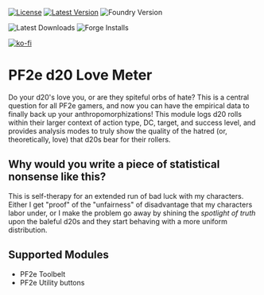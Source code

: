 [![License](https://img.shields.io/github/license/eligarf/pf2e-d20-love-meter?label=License)](LICENSE)
[![Latest Version](https://img.shields.io/github/v/release/eligarf/pf2e-d20-love-meter?display_name=tag&sort=semver&label=Latest%20Version)](https://github.com/eligarf/pf2e-d20-love-meter/releases/latest)
![Foundry Version](https://img.shields.io/endpoint?url=https://foundryshields.com/version?url=https%3A%2F%2Fraw.github.com%2Feligarf%2Fpf2e-d20-love-meter%2Frelease%2Fmodule.json)

![Latest Downloads](https://img.shields.io/github/downloads/eligarf/pf2e-d20-love-meter/latest/total?color=blue&label=latest%20downloads)
![Forge Installs](https://img.shields.io/badge/dynamic/json?label=Forge%20Installs&query=package.installs&suffix=%25&url=https%3A%2F%2Fforge-vtt.com%2Fapi%2Fbazaar%2Fpackage%2Fpf2e-pf2e-d20-love-meter&colorB=4aa94a)

[![ko-fi](https://ko-fi.com/img/githubbutton_sm.svg)](https://ko-fi.com/rule671908)

# PF2e d20 Love Meter

Do your d20's love you, or are they spiteful orbs of hate? This is a central question for all PF2e gamers, and now you can have the empirical data to finally back up your anthropomorphizations! This module logs d20 rolls within their larger context of action type, DC, target, and success level, and provides analysis modes to truly show the quality of the hatred (or, theoretically, love) that d20s bear for their rollers.

## Why would you write a piece of statistical nonsense like this?

This is self-therapy for an extended run of bad luck with my characters. Either I get "proof" of the "unfairness" of disadvantage that my characters labor under, or I make the problem go away by shining the *spotlight of truth* upon the baleful d20s and they start behaving with a more uniform distribution.

## Supported Modules

* PF2e Toolbelt
* PF2e Utility buttons